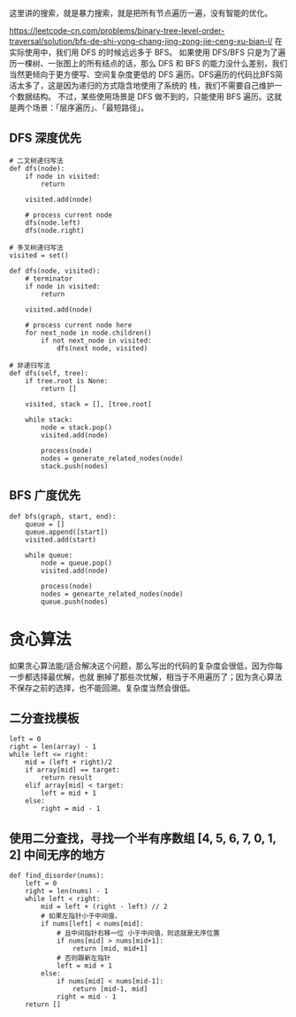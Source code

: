 这里讲的搜索，就是暴力搜索，就是把所有节点遍历一遍，没有智能的优化。

https://leetcode-cn.com/problems/binary-tree-level-order-traversal/solution/bfs-de-shi-yong-chang-jing-zong-jie-ceng-xu-bian-l/
在实际使用中，我们用 DFS 的时候远远多于 BFS。
如果使用 DFS/BFS 只是为了遍历一棵树、一张图上的所有结点的话，那么 DFS 和 BFS 的能力没什么差别，我们当然更倾向于更方便写、空间复杂度更低的 DFS 遍历。DFS遍历的代码比BFS简洁太多了，这是因为递归的方式隐含地使用了系统的 栈，我们不需要自己维护一个数据结构。
不过，某些使用场景是 DFS 做不到的，只能使用 BFS 遍历。这就是两个场景：「层序遍历」、「最短路径」。


## DFS 深度优先

``` 
# 二叉树递归写法
def dfs(node):
    if node in visited:
        return

    visited.add(node)

    # process current node
    dfs(node.left)
    dfs(node.right)
```

```
# 多叉树递归写法
visited = set()

def dfs(node, visited):
    # terminator
    if node in visited:
        return

    visited.add(node)

    # process current node here
    for next_node in node.children()
        if not next_node in visited:
            dfs(next node, visited)
```

```
# 非递归写法
def dfs(self, tree):
    if tree.root is None:
        return []
    
    visited, stack = [], [tree.root]

    while stack:
        node = stack.pop()
        visited.add(node)

        process(node)
        nodes = generate_related_nodes(node)
        stack.push(nodes)
```


## BFS 广度优先

```
def bfs(graph, start, end):
    queue = []
    queue.append([start])
    visited.add(start)

    while queue:
        node = queue.pop()
        visited.add(node)

        process(node)
        nodes = genearte_related_nodes(node)
        queue.push(nodes)
```


# 贪心算法

如果贪心算法能/适合解决这个问题，那么写出的代码的复杂度会很低，因为你每一步都选择最优解，也就
删掉了那些次忧解，相当于不用遍历了；因为贪心算法不保存之前的选择，也不能回溯。复杂度当然会很低。


## 二分查找模板

```
left = 0
right = len(array) - 1
while left <= right:
    mid = (left + right)/2
    if array[mid] == target:
        return result
    elif array[mid] < target:
        left = mid + 1
    else:
        right = mid - 1
```


## 使用二分查找，寻找一个半有序数组 [4, 5, 6, 7, 0, 1, 2] 中间无序的地方



```
def find_disorder(nums):
    left = 0
    right = len(nums) - 1
    while left < right:
        mid = left + (right - left) // 2
        # 如果左指针小于中间值，
        if nums[left] < nums[mid]:
            # 且中间指针右移一位 小于中间值，则这就是无序位置
            if nums[mid] > nums[mid+1]:
                return [mid, mid+1]
            # 否则跟新左指针
            left = mid + 1
        else:
            if nums[mid] < nums[mid-1]:
                return [mid-1, mid]
            right = mid - 1
    return []
```
